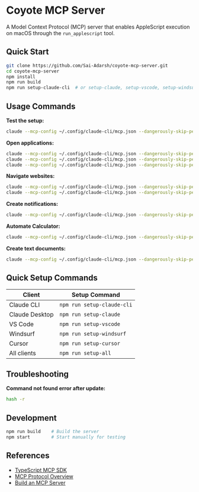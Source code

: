 # Coyote MCP Server

A Model Context Protocol (MCP) server that enables AppleScript execution on macOS through the `run_applescript` tool.

## Quick Start

```bash
git clone https://github.com/Sai-Adarsh/coyote-mcp-server.git
cd coyote-mcp-server
npm install
npm run build
npm run setup-claude-cli  # or setup-claude, setup-vscode, setup-windsurf, setup-cursor
```

## Usage Commands

**Test the setup:**
```bash
claude --mcp-config ~/.config/claude-cli/mcp.json --dangerously-skip-permissions --print "Use AppleScript to show a dialog with 'Hello World'"
```

**Open applications:**
```bash
claude --mcp-config ~/.config/claude-cli/mcp.json --dangerously-skip-permissions --print "Use AppleScript to open Calculator"
claude --mcp-config ~/.config/claude-cli/mcp.json --dangerously-skip-permissions --print "Use AppleScript to open Safari"
claude --mcp-config ~/.config/claude-cli/mcp.json --dangerously-skip-permissions --print "Use AppleScript to open TextEdit"
```

**Navigate websites:**
```bash
claude --mcp-config ~/.config/claude-cli/mcp.json --dangerously-skip-permissions --print "Use AppleScript to open Safari and go to google.com"
claude --mcp-config ~/.config/claude-cli/mcp.json --dangerously-skip-permissions --print "Use AppleScript to open Safari and go to yahoo.com"
```

**Create notifications:**
```bash
claude --mcp-config ~/.config/claude-cli/mcp.json --dangerously-skip-permissions --print "Use AppleScript to show a notification with title 'Test' and message 'Hello from MCP'"
```

**Automate Calculator:**
```bash
claude --mcp-config ~/.config/claude-cli/mcp.json --dangerously-skip-permissions --print "Use AppleScript to open Calculator and perform calculation 25 + 75"
```

**Create text documents:**
```bash
claude --mcp-config ~/.config/claude-cli/mcp.json --dangerously-skip-permissions --print "Use AppleScript to open TextEdit and create a document with text 'Hello from Coyote MCP'"
```

## Quick Setup Commands

| Client | Setup Command |
|--------|---------------|
| Claude CLI | `npm run setup-claude-cli` |
| Claude Desktop | `npm run setup-claude` |
| VS Code | `npm run setup-vscode` |
| Windsurf | `npm run setup-windsurf` |
| Cursor | `npm run setup-cursor` |
| All clients | `npm run setup-all` |

## Troubleshooting

**Command not found error after update:**
```bash
hash -r
```

## Development

```bash
npm run build    # Build the server
npm start        # Start manually for testing
```

## References

- [TypeScript MCP SDK](https://github.com/modelcontextprotocol/typescript-sdk)
- [MCP Protocol Overview](https://modelcontextprotocol.io/docs/learn/architecture)
- [Build an MCP Server](https://modelcontextprotocol.io/docs/develop/build-server)
